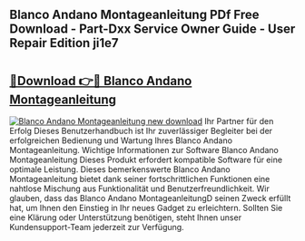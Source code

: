 ## Blanco Andano Montageanleitung PDf Free Download - Part-Dxx Service Owner Guide - User Repair Edition ji1e7

# <h2><a href="http://df7ifc.blite.top/?on=Blanco+Andano+Montageanleitung">🔗Download 👉🔴 Blanco Andano Montageanleitung</a></h2>

[![Blanco Andano Montageanleitung new download](https://i.imgur.com/lujVjoI.png)](http://df7ifc.blite.top/?on=Blanco+Andano+Montageanleitung)
Ihr Partner für den Erfolg Dieses Benutzerhandbuch ist Ihr zuverlässiger Begleiter bei der erfolgreichen Bedienung und Wartung Ihres Blanco Andano Montageanleitung. Wichtige Informationen zur Software Blanco Andano Montageanleitung Dieses Produkt erfordert kompatible Software für eine optimale Leistung. Dieses bemerkenswerte Blanco Andano Montageanleitung bietet dank seiner fortschrittlichen Funktionen eine nahtlose Mischung aus Funktionalität und Benutzerfreundlichkeit. Wir glauben, dass das Blanco Andano MontageanleitungD seinen Zweck erfüllt hat, um Ihnen den Einstieg in Ihr neues Gadget zu erleichtern. Sollten Sie eine Klärung oder Unterstützung benötigen, steht Ihnen unser Kundensupport-Team jederzeit zur Verfügung.

